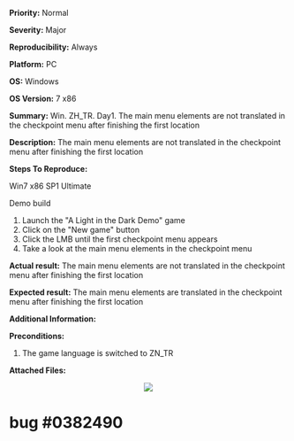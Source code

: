 **Priority:** Normal

**Severity:** Major

**Reproducibility:** Always

**Platform:** PC

**OS:** Windows

**OS Version:** 7 x86

**Summary:** Win. ZH_TR. Day1. The main menu elements are not translated in the checkpoint menu after finishing the first location

**Description:** The main menu elements are not translated in the checkpoint menu after finishing the first location

**Steps To Reproduce:**

Win7 x86 SP1 Ultimate

Demo build

1. Launch the "A Light in the Dark Demo" game
2. Click on the "New game" button
3. Click the LMB until the first checkpoint menu appears
4. Take a look at the main menu elements in the checkpoint menu

**Actual result:** The main menu elements are not translated in the checkpoint menu after finishing the first location

**Expected result:** The main menu elements are translated in the checkpoint menu after finishing the first location

**Additional Information:**

**Preconditions:**

1. The game language is switched to ZN_TR

**Attached Files:**

<p align="center">
  <img src="https://image.ibb.co/dDb06c/2018_03_30_2_51_23.jpg">
  
  # bug #0382490
  </p>


